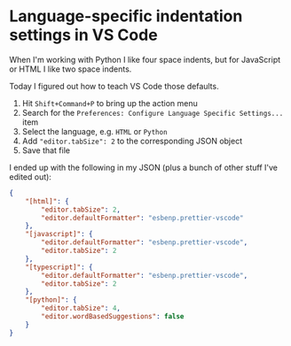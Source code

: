# Language-specific indentation settings in VS Code

When I'm working with Python I like four space indents, but for JavaScript or HTML I like two space indents.

Today I figured out how to teach VS Code those defaults.

1. Hit `Shift+Command+P` to bring up the action menu
2. Search for the `Preferences: Configure Language Specific Settings...` item
3. Select the language, e.g. `HTML` or `Python`
4. Add `"editor.tabSize": 2` to the corresponding JSON object
5. Save that file

I ended up with the following in my JSON (plus a bunch of other stuff I've edited out):

```json
{
    "[html]": {
        "editor.tabSize": 2,
        "editor.defaultFormatter": "esbenp.prettier-vscode"
    },
    "[javascript]": {
        "editor.defaultFormatter": "esbenp.prettier-vscode",
        "editor.tabSize": 2
    },
    "[typescript]": {
        "editor.defaultFormatter": "esbenp.prettier-vscode",
        "editor.tabSize": 2
    },
    "[python]": {
        "editor.tabSize": 4,
        "editor.wordBasedSuggestions": false
    }
}
```
